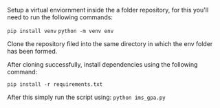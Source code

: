 Setup a virtual enviornment inside the a folder repository, for this you'll need to run the following commands:

`pip install venv`
`python -m venv env`

Clone the repository filed into the same directory in which the env folder has been formed.

After cloning successfully, install dependencies using the following command:

`pip install -r requirements.txt`

After this simply run the script using: `python ims_gpa.py`